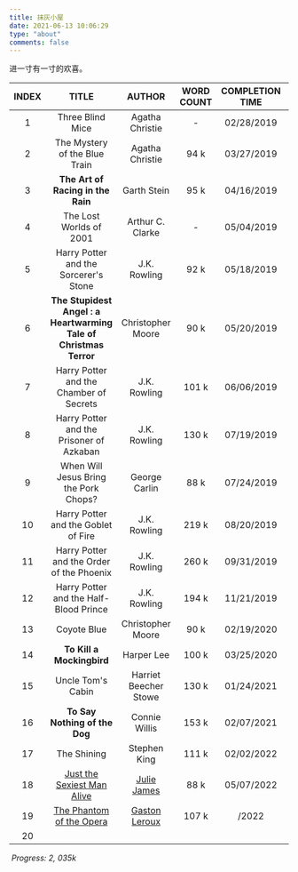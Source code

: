```yaml
---
title: 抹灰小屋
date: 2021-06-13 10:06:29
type: "about"
comments: false
---
```


进一寸有一寸的欢喜。


| INDEX |                            TITLE                             |                            AUTHOR                            | WORD COUNT | COMPLETION TIME | RATING |
| :---: | :----------------------------------------------------------: | :----------------------------------------------------------: | :--------: | :-------------: | :----: |
|   1   |                       Three Blind Mice                       |                       Agatha Christie                        |     -      |   02/28/2019    |  3.89  |
|   2   |                The Mystery of the Blue Train                 |                       Agatha Christie                        |    94 k    |   03/27/2019    |  3.83  |
|   3   |              **The Art of Racing in the Rain**               |                         Garth Stein                          |    95 k    |   04/16/2019    |  4.21  |
|   4   |                   The Lost Worlds of 2001                    |                       Arthur C. Clarke                       |     -      |   05/04/2019    |  3.82  |
|   5   |            Harry Potter and the Sorcerer's Stone             |                         J.K. Rowling                         |    92 k    |   05/18/2019    |  4.48  |
|   6   | **The Stupidest Angel : a Heartwarming Tale of Christmas Terror** |                      Christopher Moore                       |    90 k    |   05/20/2019    |  3.82  |
|   7   |           Harry Potter and the Chamber of Secrets            |                         J.K. Rowling                         |   101 k    |   06/06/2019    |  4.43  |
|   8   |           Harry Potter and the Prisoner of Azkaban           |                         J.K. Rowling                         |   130 k    |   07/19/2019    |  4.57  |
|   9   |            When Will Jesus Bring the Pork Chops?             |                        George Carlin                         |    88 k    |   07/24/2019    |  3.83  |
|  10   |             Harry Potter and the Goblet of Fire              |                         J.K. Rowling                         |   219 k    |   08/20/2019    |  4.56  |
|  11   |          Harry Potter and the Order of the Phoenix           |                         J.K. Rowling                         |   260 k    |   09/31/2019    |  4.5   |
|  12   |            Harry Potter and the Half-Blood Prince            |                         J.K. Rowling                         |   194 k    |   11/21/2019    |  4.57  |
|  13   |                         Coyote Blue                          |                      Christopher Moore                       |    90 k    |   02/19/2020    |  3.78  |
|  14   |                  **To Kill a Mockingbird**                   |                          Harper Lee                          |   100 k    |   03/25/2020    |  4.28  |
|  15   |                      Uncle Tom's Cabin                       |                    Harriet Beecher Stowe                     |   130 k    |   01/24/2021    |  3.87  |
|  16   |                **To Say Nothing of the Dog**                 |                        Connie Willis                         |   153 k    |   02/07/2021    |  4.12  |
|  17   |                         The Shining                          |                         Stephen King                         |   111 k    |   02/02/2022    |  4.23  |
|  18   | [Just the Sexiest Man Alive](https://www.goodreads.com/book/show/3863861-just-the-sexiest-man-alive?from_search=true&from_srp=true&qid=QF7BmbsUoP&rank=1) | [Julie James](https://www.goodreads.com/author/show/1647762.Julie_James?from_search=true&from_srp=true) |    88 k    |   05/07/2022    |  3.92  |
|  19   |                 [The Phantom of the Opera]()                 | [Gaston Leroux](https://www.goodreads.com/author/show/9057.Gaston_Leroux) |   107 k    |      /2022      |  3.96  |
|  20   |                                                              |                                                              |            |                 |        |

​																																											*Progress: 2, 035k* 











